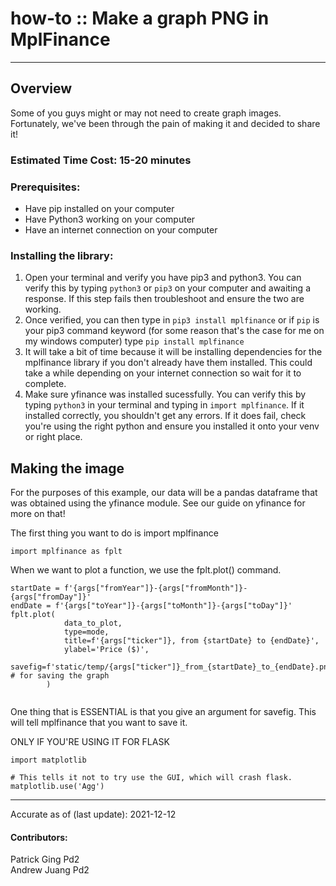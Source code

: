 # how-to :: Make a graph PNG in MplFinance
---
## Overview
Some of you guys might or may not need to create graph images. Fortunately, we've been through the pain of making it and decided to share it!
### Estimated Time Cost: 15-20 minutes 

### Prerequisites:

- Have pip installed on your computer 
- Have Python3 working on your computer
- Have an internet connection on your computer

### Installing the library:
1. Open your terminal and verify you have pip3 and python3. You can verify this by typing
 ```python3``` or ```pip3``` on your computer and awaiting a response. If this step fails then troubleshoot and ensure the two are working.
2. Once verified, you can then type in ```pip3 install mplfinance``` or if ```pip``` is your pip3 command keyword (for some reason that's the case for me on my windows computer) type ```pip install mplfinance```
3. It will take a bit of time because it will be installing dependencies for the mplfinance library if you don't already have them installed. This could take a while depending on your internet connection so wait for it to complete.
4. Make sure yfinance was installed sucessfully. You can verify this by typing ```python3``` in your terminal and typing in ```import mplfinance```. If it installed correctly, you shouldn't get any errors. If it does fail, check you're using the right python and ensure you installed it onto your venv or right place.

## Making the image

For the purposes of this example, our data will be a pandas dataframe that was obtained using the yfinance module. See our guide on yfinance for more on that!

The first thing you want to do is import mplfinance
```
import mplfinance as fplt
```
When we want to plot a function, we use the fplt.plot() command.  
```
startDate = f'{args["fromYear"]}-{args["fromMonth"]}-{args["fromDay"]}'
endDate = f'{args["toYear"]}-{args["toMonth"]}-{args["toDay"]}'
fplt.plot(
            data_to_plot,
            type=mode,
            title=f'{args["ticker"]}, from {startDate} to {endDate}',
            ylabel='Price ($)',
            savefig=f'static/temp/{args["ticker"]}_from_{startDate}_to_{endDate}.png' # for saving the graph
        )
    
```
One thing that is ESSENTIAL is that you give an argument for savefig. This will tell mplfinance that you want to save it.

ONLY IF YOU'RE USING IT FOR FLASK
```
import matplotlib

# This tells it not to try use the GUI, which will crash flask.
matplotlib.use('Agg')
``` 
---

Accurate as of (last update): 2021-12-12

#### Contributors:  
Patrick  Ging  Pd2  
Andrew Juang Pd2  
